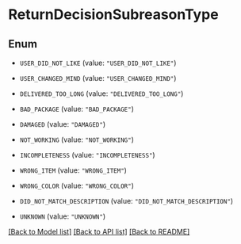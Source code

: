 # ReturnDecisionSubreasonType

## Enum


* `USER_DID_NOT_LIKE` (value: `"USER_DID_NOT_LIKE"`)

* `USER_CHANGED_MIND` (value: `"USER_CHANGED_MIND"`)

* `DELIVERED_TOO_LONG` (value: `"DELIVERED_TOO_LONG"`)

* `BAD_PACKAGE` (value: `"BAD_PACKAGE"`)

* `DAMAGED` (value: `"DAMAGED"`)

* `NOT_WORKING` (value: `"NOT_WORKING"`)

* `INCOMPLETENESS` (value: `"INCOMPLETENESS"`)

* `WRONG_ITEM` (value: `"WRONG_ITEM"`)

* `WRONG_COLOR` (value: `"WRONG_COLOR"`)

* `DID_NOT_MATCH_DESCRIPTION` (value: `"DID_NOT_MATCH_DESCRIPTION"`)

* `UNKNOWN` (value: `"UNKNOWN"`)


[[Back to Model list]](../README.md#documentation-for-models) [[Back to API list]](../README.md#documentation-for-api-endpoints) [[Back to README]](../README.md)


